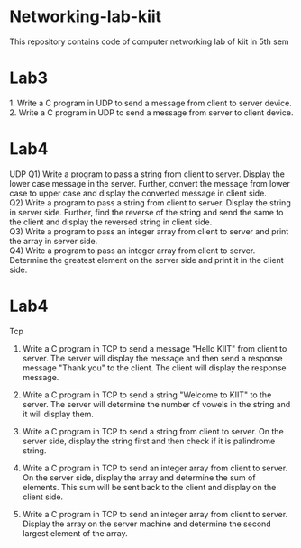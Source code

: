 # Networking-lab-kiit
This repository contains code of computer networking lab of kiit in 5th sem<br>
<b><h1>Lab3</h1></b>
<p>
1. Write a C program in UDP to send a message from client to server device.<br>
2. Write a C program in UDP to send a message from server to client device.<br>
</p>
<b><h1>Lab4</h1></b>
<p>
UDP
Q1)  Write a program to pass a string from client to server. Display the lower case message in the server. Further, convert the message from lower case to upper case and display the converted message in client side.<br>
Q2) Write a program to pass a string from client to server. Display the string in server side. Further, find the reverse of the string and send the same to the client and display the  reversed string in client side.<br>
Q3) Write a program to pass an integer array from client to server and print the array in server side.<br>
Q4) Write a program to pass an integer array from client to server. Determine the greatest element on the server side and print it in the client side.<br>
</p>
<b><h1>Lab4</h1></b>
<p>
Tcp

1. Write a C program in TCP to send a message "Hello KIIT" from client to server. The server will display the message and then send a response message "Thank you" to the client. The client will display the response message.

2. Write a C program in TCP to send a string "Welcome to KIIT" to the server. The server will determine the number of vowels in the string and it will display them.

3. Write a C program in TCP to send a string from client to server. On the server side, display the string first and then check if it is palindrome string.

4. Write a C program in TCP to send an integer array from client to server. On the server side, display the array and determine the sum of elements. This sum will be sent back to the client and display on the client side.

5. Write a C program in TCP to send an integer array from client to server. Display the array on the server machine and determine the second largest element of the array.

</p>
